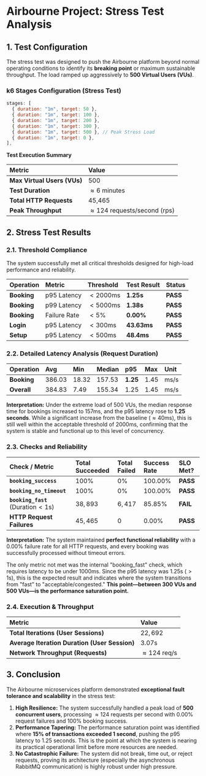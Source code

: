# Airbourne Project: Stress Test Analysis

## 1\. Test Configuration

The stress test was designed to push the Airbourne platform beyond normal operating conditions to identify its **breaking point** or maximum sustainable throughput. The load ramped up aggressively to **500 Virtual Users (VUs)**.

### **k6 Stages Configuration (Stress Test)**

```javascript
stages: [
  { duration: "1m", target: 50 },
  { duration: "1m", target: 100 },
  { duration: "1m", target: 200 },
  { duration: "1m", target: 300 },
  { duration: "1m", target: 500 }, // Peak Stress Load
  { duration: "1m", target: 0 },
],
```

**Test Execution Summary**

| Metric                      | Value                               |
| :-------------------------- | :---------------------------------- |
| **Max Virtual Users (VUs)** | 500                                 |
| **Test Duration**           | $\approx 6$ minutes                 |
| **Total HTTP Requests**     | 45,465                              |
| **Peak Throughput**         | $\approx 124$ requests/second (rps) |

## 2\. Stress Test Results

### **2.1. Threshold Compliance**

The system successfully met all critical thresholds designed for high-load performance and reliability.

| Operation   | Metric       | Threshold  | Test Result   | Status   |
| :---------- | :----------- | :--------- | :------------ | :------- |
| **Booking** | p95 Latency  | $< 2000$ms | **$1.25$s**   | **PASS** |
| **Booking** | p99 Latency  | $< 5000$ms | **$1.38$s**   | **PASS** |
| **Booking** | Failure Rate | $< 5\%$    | **$0.00\%$**  | **PASS** |
| **Login**   | p95 Latency  | $< 300$ms  | **$43.63$ms** | **PASS** |
| **Setup**   | p95 Latency  | $< 500$ms  | **$48.4$ms**  | **PASS** |

### **2.2. Detailed Latency Analysis (Request Duration)**

| Operation   | Avg      | Min     | Median   | **p95**    | Max    | Unit |
| :---------- | :------- | :------ | :------- | :--------- | :----- | :--- |
| **Booking** | $386.03$ | $18.32$ | $157.53$ | **$1.25$** | $1.45$ | ms/s |
| **Overall** | $384.83$ | $7.49$  | $155.34$ | $1.25$     | $1.45$ | ms/s |

**Interpretation:**
Under the extreme load of 500 VUs, the median response time for bookings increased to $157\text{ms}$, and the p95 latency rose to **$1.25$ seconds**. While a significant increase from the baseline ($\approx 40\text{ms}$), this is still well within the acceptable threshold of $2000\text{ms}$, confirming that the system is stable and functional up to this level of concurrency.

### **2.3. Checks and Reliability**

| Check / Metric                                     | Total Succeeded | Total Failed | Success Rate | SLO Met? |
| :------------------------------------------------- | :-------------- | :----------- | :----------- | :------- |
| **`booking_success`**                              | $100\%$         | $0\%$        | $100.00\%$   | **PASS** |
| **`booking_no_timeout`**                           | $100\%$         | $0\%$        | $100.00\%$   | **PASS** |
| **`booking_fast`** ($\text{Duration} < 1\text{s}$) | $38,893$        | $6,417$      | $85.85\%$    | **FAIL** |
| **HTTP Request Failures**                          | $45,465$        | $0$          | $0.00\%$     | **PASS** |

**Interpretation:**
The system maintained **perfect functional reliability** with a $0.00\%$ failure rate for all HTTP requests, and every booking was successfully processed without timeout errors.

The only metric not met was the internal "booking_fast" check, which requires latency to be under $1000\text{ms}$. Since the p95 latency was $1.25\text{s}$ ($> 1\text{s}$), this is the expected result and indicates where the system transitions from "fast" to "acceptable/congested." **This point—between 300 VUs and 500 VUs—is the performance saturation point.**

### **2.4. Execution & Throughput**

| Metric                                        | Value                      |
| :-------------------------------------------- | :------------------------- |
| **Total Iterations (User Sessions)**          | $22,692$                   |
| **Average Iteration Duration (User Session)** | $3.07\text{s}$             |
| **Network Throughput (Requests)**             | $\approx 124\text{ req/s}$ |

## 3\. Conclusion

The Airbourne microservices platform demonstrated **exceptional fault tolerance and scalability** in the stress test:

1.  **High Resilience:** The system successfully handled a peak load of **500 concurrent users**, processing $\approx 124$ requests per second with $0.00\%$ request failures and $100\%$ booking success.
2.  **Performance Tapering:** The performance saturation point was identified where **$15\%$ of transactions exceeded $1\text{ second}$**, pushing the p95 latency to $1.25\text{ seconds}$. This is the point at which the system is nearing its practical operational limit before more resources are needed.
3.  **No Catastrophic Failure:** The system did not break, time out, or reject requests, proving its architecture (especially the asynchronous RabbitMQ communication) is highly robust under high pressure.
